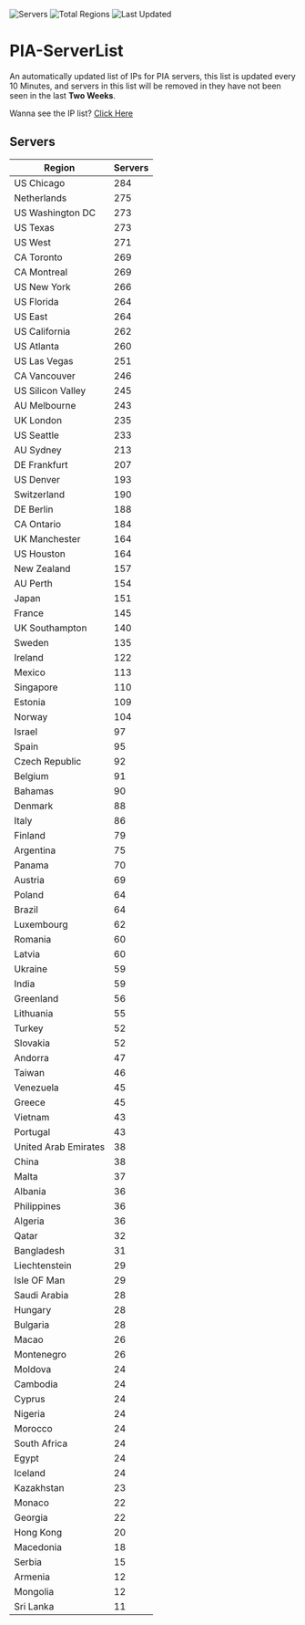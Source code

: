 ![Servers](https://img.shields.io/badge/Servers-10,295-darkgreen)
![Total Regions](https://img.shields.io/badge/Total_Regions-97-darkgreen)
![Last Updated](https://img.shields.io/badge/Last_Updated-December_14_2024_15:01_EST-darkgreen)

# PIA-ServerList
An automatically updated list of IPs for PIA servers, this list is updated every 10 Minutes, and servers in this list will be removed in they have not been seen in the last **Two Weeks**.

Wanna see the IP list? [Click Here](./servers.json)

## Servers
| Region               | Servers |
|----------------------|---------|
| US Chicago | 284 |
| Netherlands | 275 |
| US Washington DC | 273 |
| US Texas | 273 |
| US West | 271 |
| CA Toronto | 269 |
| CA Montreal | 269 |
| US New York | 266 |
| US Florida | 264 |
| US East | 264 |
| US California | 262 |
| US Atlanta | 260 |
| US Las Vegas | 251 |
| CA Vancouver | 246 |
| US Silicon Valley | 245 |
| AU Melbourne | 243 |
| UK London | 235 |
| US Seattle | 233 |
| AU Sydney | 213 |
| DE Frankfurt | 207 |
| US Denver | 193 |
| Switzerland | 190 |
| DE Berlin | 188 |
| CA Ontario | 184 |
| UK Manchester | 164 |
| US Houston | 164 |
| New Zealand | 157 |
| AU Perth | 154 |
| Japan | 151 |
| France | 145 |
| UK Southampton | 140 |
| Sweden | 135 |
| Ireland | 122 |
| Mexico | 113 |
| Singapore | 110 |
| Estonia | 109 |
| Norway | 104 |
| Israel | 97 |
| Spain | 95 |
| Czech Republic | 92 |
| Belgium | 91 |
| Bahamas | 90 |
| Denmark | 88 |
| Italy | 86 |
| Finland | 79 |
| Argentina | 75 |
| Panama | 70 |
| Austria | 69 |
| Poland | 64 |
| Brazil | 64 |
| Luxembourg | 62 |
| Romania | 60 |
| Latvia | 60 |
| Ukraine | 59 |
| India | 59 |
| Greenland | 56 |
| Lithuania | 55 |
| Turkey | 52 |
| Slovakia | 52 |
| Andorra | 47 |
| Taiwan | 46 |
| Venezuela | 45 |
| Greece | 45 |
| Vietnam | 43 |
| Portugal | 43 |
| United Arab Emirates | 38 |
| China | 38 |
| Malta | 37 |
| Albania | 36 |
| Philippines | 36 |
| Algeria | 36 |
| Qatar | 32 |
| Bangladesh | 31 |
| Liechtenstein | 29 |
| Isle OF Man | 29 |
| Saudi Arabia | 28 |
| Hungary | 28 |
| Bulgaria | 28 |
| Macao | 26 |
| Montenegro | 26 |
| Moldova | 24 |
| Cambodia | 24 |
| Cyprus | 24 |
| Nigeria | 24 |
| Morocco | 24 |
| South Africa | 24 |
| Egypt | 24 |
| Iceland | 24 |
| Kazakhstan | 23 |
| Monaco | 22 |
| Georgia | 22 |
| Hong Kong | 20 |
| Macedonia | 18 |
| Serbia | 15 |
| Armenia | 12 |
| Mongolia | 12 |
| Sri Lanka | 11 |